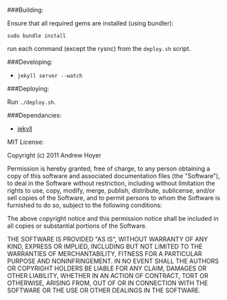 ###Building:

Ensure that all required gems are installed (using bundler):

`sudo bundle install`

run each command (except the rysnc) from the `deploy.sh` script.

###Developing:

* `jekyll server --watch`

###Deploying:

Run `./deploy.sh`.

###Dependancies:

 * [jekyll][2]

MIT License:

Copyright (c) 2011 Andrew Hoyer

Permission is hereby granted, free of charge, to any person obtaining a copy
of this software and associated documentation files (the "Software"), to deal
in the Software without restriction, including without limitation the rights
to use, copy, modify, merge, publish, distribute, sublicense, and/or sell
copies of the Software, and to permit persons to whom the Software is
furnished to do so, subject to the following conditions:

The above copyright notice and this permission notice shall be included in
all copies or substantial portions of the Software.

THE SOFTWARE IS PROVIDED "AS IS", WITHOUT WARRANTY OF ANY KIND, EXPRESS OR
IMPLIED, INCLUDING BUT NOT LIMITED TO THE WARRANTIES OF MERCHANTABILITY,
FITNESS FOR A PARTICULAR PURPOSE AND NONINFRINGEMENT. IN NO EVENT SHALL THE
AUTHORS OR COPYRIGHT HOLDERS BE LIABLE FOR ANY CLAIM, DAMAGES OR OTHER
LIABILITY, WHETHER IN AN ACTION OF CONTRACT, TORT OR OTHERWISE, ARISING FROM,
OUT OF OR IN CONNECTION WITH THE SOFTWARE OR THE USE OR OTHER DEALINGS IN
THE SOFTWARE.

[1]: http://andrew-hoyer.com/ "andrew-hoyer.com"
[2]: http://jekyllrb.com/ "jekyll"
[3]: mailto:me@andrew-hoyer.com "via the emails"